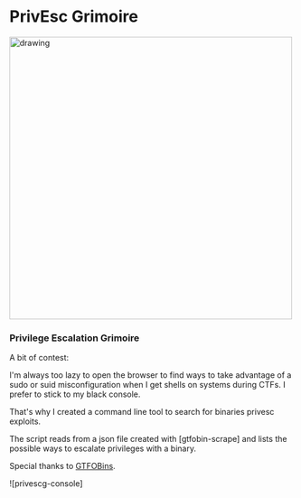 # PrivEsc Grimoire

<img src="https://user-images.githubusercontent.com/72035730/193342866-c4c43c70-5b7b-4aa4-836d-dfb29e91f8fd.png" alt="drawing" width="500"/>

### Privilege Escalation Grimoire

A bit of contest: 

I'm always too lazy to open the browser to find ways to take advantage of a sudo or suid misconfiguration when I get shells on systems during CTFs.
I prefer to stick to my black console.

That's why I created a command line tool to search for binaries privesc exploits.

The script reads from a json file created with [gtfobin-scrape] and lists the possible ways to escalate privileges with a binary.

Special thanks to [GTFOBins](https://github.com/GTFOBins).

![privescg-console]